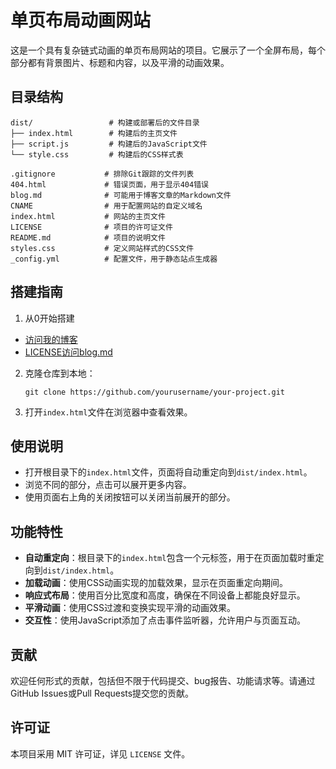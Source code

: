 # 单页布局动画网站

这是一个具有复杂链式动画的单页布局网站的项目。它展示了一个全屏布局，每个部分都有背景图片、标题和内容，以及平滑的动画效果。

## 目录结构

```
dist/                 # 构建或部署后的文件目录
├── index.html        # 构建后的主页文件
├── script.js         # 构建后的JavaScript文件
└── style.css         # 构建后的CSS样式表

.gitignore           # 排除Git跟踪的文件列表
404.html             # 错误页面，用于显示404错误
blog.md              # 可能用于博客文章的Markdown文件
CNAME                # 用于配置网站的自定义域名
index.html           # 网站的主页文件
LICENSE              # 项目的许可证文件
README.md            # 项目的说明文件
styles.css           # 定义网站样式的CSS文件
_config.yml          # 配置文件，用于静态站点生成器
```

## 搭建指南

1. 从0开始搭建
- [访问我的博客](https://friklogff.blog.csdn.net/article/details/142590747)
- [LICENSE](..%2F..%2FDownloads%2Ftest-main%2FLICENSE)[访问blog.md](./blog.md)
2. 克隆仓库到本地：
   ```
   git clone https://github.com/yourusername/your-project.git
   ```
3. 打开`index.html`文件在浏览器中查看效果。

## 使用说明

- 打开根目录下的`index.html`文件，页面将自动重定向到`dist/index.html`。
- 浏览不同的部分，点击可以展开更多内容。
- 使用页面右上角的关闭按钮可以关闭当前展开的部分。

## 功能特性

- **自动重定向**：根目录下的`index.html`包含一个元标签，用于在页面加载时重定向到`dist/index.html`。
- **加载动画**：使用CSS动画实现的加载效果，显示在页面重定向期间。
- **响应式布局**：使用百分比宽度和高度，确保在不同设备上都能良好显示。
- **平滑动画**：使用CSS过渡和变换实现平滑的动画效果。
- **交互性**：使用JavaScript添加了点击事件监听器，允许用户与页面互动。

## 贡献

欢迎任何形式的贡献，包括但不限于代码提交、bug报告、功能请求等。请通过GitHub Issues或Pull Requests提交您的贡献。

## 许可证

本项目采用 MIT 许可证，详见 `LICENSE` 文件。

